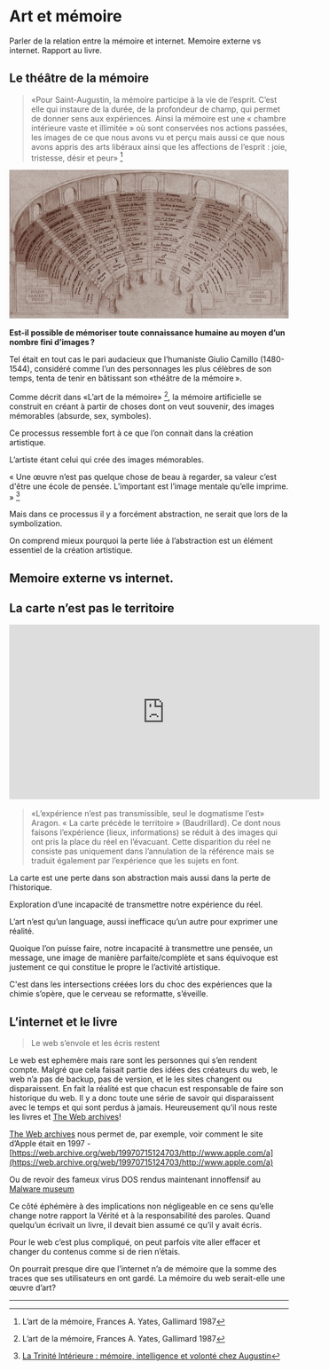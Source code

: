 # Art et mémoire

Parler de la relation entre la mémoire et internet.
Memoire externe vs internet.
Rapport au livre.

## Le théâtre de la mémoire

> «Pour Saint-Augustin, la mémoire participe à la vie de l’esprit. C’est elle qui instaure de la durée, de la profondeur de champ, qui permet de donner sens aux expériences.
> Ainsi la mémoire est une « chambre intérieure vaste et illimitée » où sont conservées nos actions passées, les images de ce que nous avons vu et perçu mais aussi ce que nous avons appris des arts libéraux ainsi que les affections de l’esprit : joie, tristesse, désir et peur» [^1]

![Théâtre de la mémoire](../assets/images/culture/theatre-memoire.jpg)

**Est-il possible de mémoriser toute connaissance humaine au moyen d’un nombre fini d’images ?**

Tel était en tout cas le pari audacieux que l’humaniste Giulio Camillo (1480-1544),
considéré comme l’un des personnages les plus célèbres de son temps, tenta de tenir en bâtissant son «théâtre de la mémoire ».

Comme décrit dans «L’art de la mémoire» [^1], la mémoire artificielle se construit en créant à partir de choses dont on veut souvenir, des images mémorables (absurde, sex, symboles).

Ce processus ressemble fort à ce que l’on connait dans la création artistique.

L’artiste étant celui qui crée des images mémorables.

« Une œuvre n’est pas quelque chose de beau à regarder, sa valeur c’est d'être une école de pensée. L’important est l’image mentale qu’elle imprime. » [^2]

Mais dans ce processus il y a forcément abstraction, ne serait que lors de la symbolization.

On comprend mieux pourquoi la perte liée à l’abstraction est un élément essentiel de la création artistique.

## Memoire externe vs internet.

## La carte n’est pas le territoire

<iframe width="560" height="315" src="https://www.youtube.com/embed/hygJoYP_6pg" frameborder="0" allow="autoplay; encrypted-media" allowfullscreen></iframe>

> «L’expérience n’est pas transmissible, seul le dogmatisme l’est» Aragon.
> « La carte précède le territoire » (Baudrillard).
> Ce dont nous faisons l’expérience (lieux, informations) se réduit à des images qui ont pris la place du réel en l’évacuant.
> Cette disparition du réel ne consiste pas uniquement dans l’annulation de la référence mais se traduit également
> par l’expérience que les sujets en font.

​La carte est une perte dans son abstraction mais aussi dans la perte de l’historique.

Exploration d’une incapacité de transmettre notre expérience du réel.

L’art n’est qu’un language, aussi inefficace qu’un autre pour exprimer une réalité.

Quoique l’on puisse faire, notre incapacité à transmettre une pensée, un message, une image de manière parfaite/complète et sans équivoque est justement ce qui constitue le propre le l’activité artistique.

C'est dans les intersections créées lors du choc des expériences que la chimie s’opère, que le cerveau se reformatte, s’éveille.

## L’internet et le livre

> Le web s’envole et les écris restent

Le web est ephemère mais rare sont les personnes qui s’en rendent compte.
Malgré que cela faisait partie des idées des créateurs du web, le web n’a pas de backup, pas de version, et le les sites changent ou disparaissent.
En fait la réalité est que chacun est responsable de faire son historique du web.
Il y a donc toute une série de savoir qui disparaissent avec le temps et qui sont perdus à jamais.
Heureusement qu’il nous reste les livres et [The Web archives](https://archive.org/web/?&ui3=1)!

[The Web archives](https://archive.org/web/?&ui3=1) nous permet de, par exemple, voir comment le site d’Apple était en 1997 - [https://web.archive.org/web/19970715124703/http://www.apple.com/a](https://web.archive.org/web/19970715124703/http://www.apple.com/a)

Ou de revoir des fameux virus DOS rendus maintenant innoffensif au [Malware museum](https://archive.org/details/malwaremuseum)

Ce côté éphémère à des implications non négligeable en ce sens qu’elle change notre rapport la Vérité et à la responsabilité des paroles.
Quand quelqu’un écrivait un livre, il devait bien assumé ce qu’il y avait écris.

Pour le web c’est plus compliqué, on peut parfois vite aller effacer et changer du contenus comme si de rien n’étais.

On pourrait presque dire que l’internet n’a de mémoire que la somme des traces que ses utilisateurs en ont gardé. La mémoire du web serait-elle une œuvre d’art?

---

[^1]: L’art de la mémoire, Frances A. Yates, Gallimard 1987
[^2]: [La Trinité Intérieure : mémoire, intelligence et volonté chez Augustin](https://fr.wikipedia.org/wiki/Augustin_d%27Hippone)
[^3]: https://fr.wikipedia.org/wiki/Claes_Oldenburg#cite_note-ReferenceA-3
